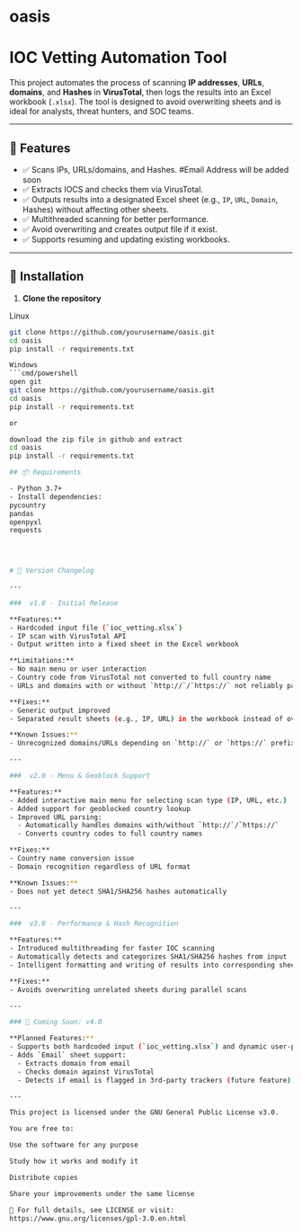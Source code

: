 # oasis


# IOC Vetting Automation Tool

This project automates the process of scanning **IP addresses**, **URLs**, **domains**, and **Hashes** in **VirusTotal**, then logs the results into an Excel workbook (`.xlsx`). The tool is designed to avoid overwriting sheets and is ideal for analysts, threat hunters, and SOC teams.

---

## 📂 Features

- ✅ Scans IPs, URLs/domains, and Hashes. #Email Address will be added soon
- ✅ Extracts IOCS and checks them via VirusTotal.
- ✅ Outputs results into a designated Excel sheet (e.g., `IP`, `URL`, `Domain`, Hashes) without affecting other sheets.
- ✅ Multithreaded scanning for better performance.
- ✅ Avoid overwriting and creates output file if it exist.
- ✅ Supports resuming and updating existing workbooks.

---
## 🧪 Installation

1. **Clone the repository**

Linux
```bash
git clone https://github.com/yourusername/oasis.git
cd oasis
pip install -r requirements.txt

Windows
```cmd/powershell
open git
git clone https://github.com/yourusername/oasis.git
cd oasis
pip install -r requirements.txt

or

download the zip file in github and extract
cd oasis
pip install -r requirements.txt

## 📦 Requirements

- Python 3.7+
- Install dependencies:
pycountry
pandas
openpyxl
requests
  



# 🧾 Version Changelog

---

###  v1.0 - Initial Release

**Features:**
- Hardcoded input file (`ioc_vetting.xlsx`)
- IP scan with VirusTotal API
- Output written into a fixed sheet in the Excel workbook

**Limitations:**
- No main menu or user interaction
- Country code from VirusTotal not converted to full country name
- URLs and domains with or without `http://`/`https://` not reliably parsed

**Fixes:**
- Generic output improved
- Separated result sheets (e.g., IP, URL) in the workbook instead of overwriting the entire file

**Known Issues:**
- Unrecognized domains/URLs depending on `http://` or `https://` prefix

---

###  v2.0 - Menu & Geoblock Support

**Features:**
- Added interactive main menu for selecting scan type (IP, URL, etc.)
- Added support for geoblocked country lookup
- Improved URL parsing:
  - Automatically handles domains with/without `http://`/`https://`
  - Converts country codes to full country names

**Fixes:**
- Country name conversion issue
- Domain recognition regardless of URL format

**Known Issues:**
- Does not yet detect SHA1/SHA256 hashes automatically

---

###  v3.0 - Performance & Hash Recognition

**Features:**
- Introduced multithreading for faster IOC scanning
- Automatically detects and categorizes SHA1/SHA256 hashes from input
- Intelligent formatting and writing of results into corresponding sheets

**Fixes:**
- Avoids overwriting unrelated sheets during parallel scans

---

### 🚧 Coming Soon: v4.0

**Planned Features:**
- Supports both hardcoded input (`ioc_vetting.xlsx`) and dynamic user-provided input via arguments
- Adds `Email` sheet support:
  - Extracts domain from email
  - Checks domain against VirusTotal
  - Detects if email is flagged in 3rd-party trackers (future feature)

---

This project is licensed under the GNU General Public License v3.0.

You are free to:

Use the software for any purpose

Study how it works and modify it

Distribute copies

Share your improvements under the same license

📎 For full details, see LICENSE or visit:
https://www.gnu.org/licenses/gpl-3.0.en.html
